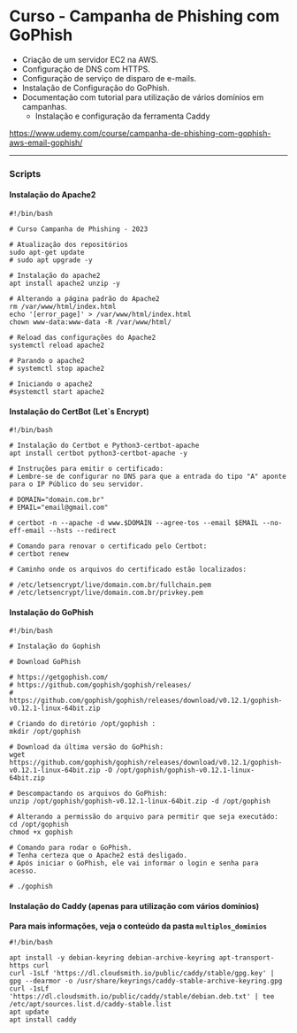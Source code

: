 
# Curso - Campanha de Phishing com GoPhish

* Criação de um servidor EC2 na AWS.
* Configuração de DNS com HTTPS.
* Configuração de serviço de disparo de e-mails.
* Instalação de Configuração do GoPhish.
* Documentação com tutorial para utilização de vários domínios em campanhas.
    - Instalação e configuração da ferramenta Caddy

https://www.udemy.com/course/campanha-de-phishing-com-gophish-aws-email-gophish/

<hr>

### Scripts

#### Instalação do Apache2

```
#!/bin/bash

# Curso Campanha de Phishing - 2023

# Atualização dos repositórios
sudo apt-get update
# sudo apt upgrade -y

# Instalação do apache2 
apt install apache2 unzip -y

# Alterando a página padrão do Apache2
rm /var/www/html/index.html
echo '[error_page]' > /var/www/html/index.html
chown www-data:www-data -R /var/www/html/

# Reload das configurações do Apache2
systemctl reload apache2

# Parando o apache2
# systemctl stop apache2

# Iniciando o apache2
#systemctl start apache2
```

#### Instalação do CertBot (Let`s Encrypt)

```
#!/bin/bash

# Instalação do Certbot e Python3-certbot-apache
apt install certbot python3-certbot-apache -y

# Instruções para emitir o certificado:
# Lembre-se de configurar no DNS para que a entrada do tipo "A" aponte para o IP Público do seu servidor.

# DOMAIN="domain.com.br"
# EMAIL="email@gmail.com"

# certbot -n --apache -d www.$DOMAIN --agree-tos --email $EMAIL --no-eff-email --hsts --redirect

# Comando para renovar o certificado pelo Certbot:
# certbot renew

# Caminho onde os arquivos do certificado estão localizados:

# /etc/letsencrypt/live/domain.com.br/fullchain.pem
# /etc/letsencrypt/live/domain.com.br/privkey.pem
```

#### Instalação do GoPhish

```
#!/bin/bash

# Instalação do Gophish

# Download GoPhish

# https://getgophish.com/
# https://github.com/gophish/gophish/releases/
# https://github.com/gophish/gophish/releases/download/v0.12.1/gophish-v0.12.1-linux-64bit.zip

# Criando do diretório /opt/gophish :
mkdir /opt/gophish

# Download da última versão do GoPhish:
wget https://github.com/gophish/gophish/releases/download/v0.12.1/gophish-v0.12.1-linux-64bit.zip -O /opt/gophish/gophish-v0.12.1-linux-64bit.zip 

# Descompactando os arquivos do GoPhish:
unzip /opt/gophish/gophish-v0.12.1-linux-64bit.zip -d /opt/gophish

# Alterando a permissão do arquivo para permitir que seja executádo:
cd /opt/gophish
chmod +x gophish

# Comando para rodar o GoPhish. 
# Tenha certeza que o Apache2 está desligado.
# Após iniciar o GoPhish, ele vai informar o login e senha para acesso.

# ./gophish 
```

#### Instalação do Caddy (apenas para utilização com vários domínios)

**Para mais informações, veja o conteúdo da pasta ```multiplos_dominios```**

```
#!/bin/bash

apt install -y debian-keyring debian-archive-keyring apt-transport-https curl
curl -1sLf 'https://dl.cloudsmith.io/public/caddy/stable/gpg.key' | gpg --dearmor -o /usr/share/keyrings/caddy-stable-archive-keyring.gpg
curl -1sLf 'https://dl.cloudsmith.io/public/caddy/stable/debian.deb.txt' | tee /etc/apt/sources.list.d/caddy-stable.list
apt update
apt install caddy

```